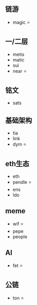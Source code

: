 ## 链游
- magic ⭐

## 一/二层
- metis
- matic
- sui
- near ⭐

## 铭文
- sats


## 基础架构
- tia
- link
- dym ⭐

## eth生态
- eth
- pendle ⭐
- ens
- ldo

## meme
- wif  ⭐
- pepe
- people


## AI
- fet ⭐

## 公链
- ton ⭐

